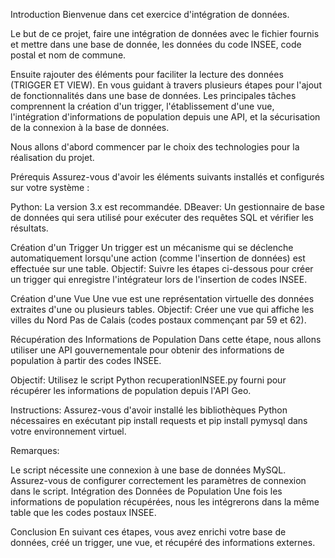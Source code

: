 Introduction
Bienvenue dans cet exercice d'intégration de données.

Le but de ce projet, faire une intégration de données avec le fichier fournis et mettre dans une base de donnée, les données du code INSEE, code postal et nom de commune.

Ensuite rajouter des éléments pour faciliter la lecture des données (TRIGGER ET VIEW). En vous guidant à travers plusieurs étapes pour l'ajout de fonctionnalités dans une base de données. Les principales tâches comprennent la création d'un trigger, l'établissement d'une vue, l'intégration d'informations de population depuis une API, et la sécurisation de la connexion à la base de données.

Nous allons d'abord commencer par le choix des technologies pour la réalisation du projet.

Prérequis
Assurez-vous d'avoir les éléments suivants installés et configurés sur votre système :

Python: La version 3.x est recommandée. DBeaver: Un gestionnaire de base de données qui sera utilisé pour exécuter des requêtes SQL et vérifier les résultats.

Création d'un Trigger
Un trigger est un mécanisme qui se déclenche automatiquement lorsqu'une action (comme l'insertion de données) est effectuée sur une table. Objectif: Suivre les étapes ci-dessous pour créer un trigger qui enregistre l'intégrateur lors de l'insertion de codes INSEE.

Création d'une Vue
Une vue est une représentation virtuelle des données extraites d'une ou plusieurs tables. Objectif: Créer une vue qui affiche les villes du Nord Pas de Calais (codes postaux commençant par 59 et 62).

Récupération des Informations de Population
Dans cette étape, nous allons utiliser une API gouvernementale pour obtenir des informations de population à partir des codes INSEE.

Objectif: Utilisez le script Python recuperationINSEE.py fourni pour récupérer les informations de population depuis l'API Geo.

Instructions:
Assurez-vous d'avoir installé les bibliothèques Python nécessaires en exécutant pip install requests et pip install pymysql dans votre environnement virtuel.

Remarques:

Le script nécessite une connexion à une base de données MySQL. Assurez-vous de configurer correctement les paramètres de connexion dans le script. Intégration des Données de Population Une fois les informations de population récupérées, nous les intégrerons dans la même table que les codes postaux INSEE.

Conclusion
En suivant ces étapes, vous avez enrichi votre base de données, créé un trigger, une vue, et récupéré des informations externes.
